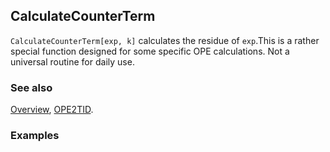 ## CalculateCounterTerm

`CalculateCounterTerm[exp, k]` calculates the residue of `exp`.This is a rather special function designed for some specific OPE calculations. Not a universal routine for daily use.

### See also

[Overview](Extra/FeynCalc.md), [OPE2TID](OPE2TID.md).

### Examples